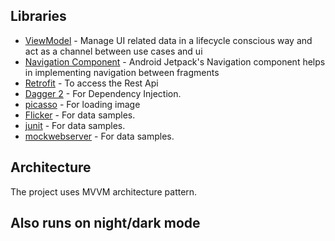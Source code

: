 
## Libraries

* [ViewModel](https://developer.android.com/topic/libraries/architecture/viewmodel/) - Manage UI related data in a lifecycle conscious way and act as a channel between use cases and ui
* [Navigation Component](https://developer.android.com/guide/navigation/navigation-getting-started) - Android Jetpack's Navigation component helps in implementing
  navigation between fragments
* [Retrofit](https://square.github.io/retrofit/) - To access the Rest Api
* [Dagger 2](https://dagger.dev/dev-guide/) - For Dependency Injection.
* [picasso](https://square.github.io/picasso/) - For loading image
* [Flicker](https://www.flickr.com/services/api/misc.api_keys.html) - For data samples.
* [junit](https://github.com/junit-team/junit4) - For data samples.
* [mockwebserver](https://github.com/square/okhttp/tree/master/mockwebserver) - For data samples.

## Architecture
The project uses MVVM architecture pattern.

## Also runs on night/dark mode

